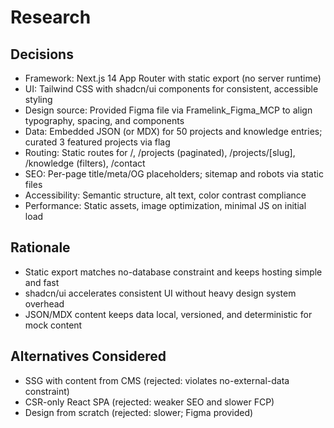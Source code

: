 # Research

## Decisions
- Framework: Next.js 14 App Router with static export (no server runtime)
- UI: Tailwind CSS with shadcn/ui components for consistent, accessible styling
- Design source: Provided Figma file via Framelink_Figma_MCP to align typography, spacing, and components
- Data: Embedded JSON (or MDX) for 50 projects and knowledge entries; curated 3 featured projects via flag
- Routing: Static routes for /, /projects (paginated), /projects/[slug], /knowledge (filters), /contact
- SEO: Per-page title/meta/OG placeholders; sitemap and robots via static files
- Accessibility: Semantic structure, alt text, color contrast compliance
- Performance: Static assets, image optimization, minimal JS on initial load

## Rationale
- Static export matches no-database constraint and keeps hosting simple and fast
- shadcn/ui accelerates consistent UI without heavy design system overhead
- JSON/MDX content keeps data local, versioned, and deterministic for mock content

## Alternatives Considered
- SSG with content from CMS (rejected: violates no-external-data constraint)
- CSR-only React SPA (rejected: weaker SEO and slower FCP)
- Design from scratch (rejected: slower; Figma provided)
